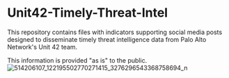 # Unit42-Timely-Threat-Intel

This repository contains files with indicators supporting social media posts designed to disseminate timely threat intelligence data from Palo Alto Network's Unit 42 team.

This information is provided "as is" to the public.
![514206107_122195502770271415_3276296543368758694_n](https://github.com/user-attachments/assets/eb58a3af-9dec-4a80-b488-16184ab89be7)
